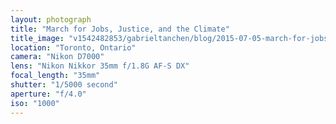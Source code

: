 ```yaml
---
layout: photograph
title: "March for Jobs, Justice, and the Climate"
title_image: "v1542482853/gabrieltanchen/blog/2015-07-05-march-for-jobs-justice-and-the-climate/main-image.jpg"
location: "Toronto, Ontario"
camera: "Nikon D7000"
lens: "Nikon Nikkor 35mm f/1.8G AF-S DX"
focal_length: "35mm"
shutter: "1/5000 second"
aperture: "f/4.0"
iso: "1000"
---
```

